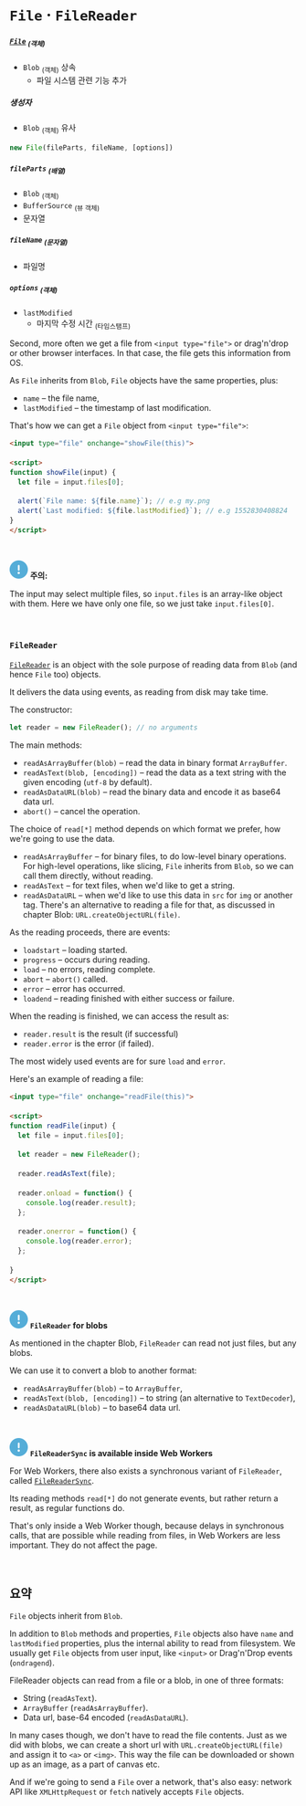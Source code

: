 `File` · `FileReader`
===================

##### [`File`](https://www.w3.org/TR/FileAPI/#dfn-file) <sub>(객체)</sub>
- `Blob` <sub>(객체)</sub> 상속
  - 파일 시스템 관련 기능 추가

##### 생성자
- `Blob` <sub>(객체)</sub> 유사
```javascript
new File(fileParts, fileName, [options])
```

##### `fileParts` <sub>(배열)</sub>
- `Blob` <sub>(객체)</sub>
- `BufferSource` <sub>(뷰 객체)</sub>
- 문자열

##### `fileName` <sub>(문자열)</sub>
- 파일명

##### `options` <sub>(객체)</sub>
- `lastModified`
  - 마지막 수정 시간 <sub>(타임스탬프)</sub>

Second, more often we get a file from `<input type="file">` or drag'n'drop or other browser interfaces. In that case, the file gets this information from OS.

As `File` inherits from `Blob`, `File` objects have the same properties, plus:
- `name` – the file name,
- `lastModified` – the timestamp of last modification.

That's how we can get a `File` object from `<input type="file">`:
```html
<input type="file" onchange="showFile(this)">

<script>
function showFile(input) {
  let file = input.files[0];

  alert(`File name: ${file.name}`); // e.g my.png
  alert(`Last modified: ${file.lastModified}`); // e.g 1552830408824
}
</script>
```

<br />

<img src="../../images/commons/icons/circle-exclamation-solid.svg" /> **주의:**

The input may select multiple files, so `input.files` is an array-like object with them. Here we have only one file, so we just take `input.files[0]`.

<br />

### `FileReader`
[`FileReader`](https://www.w3.org/TR/FileAPI/#dfn-filereader) is an object with the sole purpose of reading data from `Blob` (and hence `File` too) objects.

It delivers the data using events, as reading from disk may take time.

The constructor:
```javascript
let reader = new FileReader(); // no arguments
```

The main methods:
- `readAsArrayBuffer(blob)` – read the data in binary format `ArrayBuffer`.
- `readAsText(blob, [encoding])` – read the data as a text string with the given encoding (`utf-8` by default).
- `readAsDataURL(blob)` – read the binary data and encode it as base64 data url.
- `abort()` – cancel the operation.

The choice of `read[*]` method depends on which format we prefer, how we're going to use the data.
- `readAsArrayBuffer` – for binary files, to do low-level binary operations. For high-level operations, like slicing, `File` inherits from `Blob`, so we can call them directly, without reading.
- `readAsText` – for text files, when we'd like to get a string.
- `readAsDataURL` – when we'd like to use this data in `src` for `img` or another tag. There's an alternative to reading a file for that, as discussed in chapter Blob: `URL.createObjectURL(file)`.

As the reading proceeds, there are events:
- `loadstart` – loading started.
- `progress` – occurs during reading.
- `load` – no errors, reading complete.
- `abort` – `abort()` called.
- `error` – error has occurred.
- `loadend` – reading finished with either success or failure.

When the reading is finished, we can access the result as:
- `reader.result` is the result (if successful)
- `reader.error` is the error (if failed).

The most widely used events are for sure `load` and `error`.

Here's an example of reading a file:
```html
<input type="file" onchange="readFile(this)">

<script>
function readFile(input) {
  let file = input.files[0];

  let reader = new FileReader();

  reader.readAsText(file);

  reader.onload = function() {
    console.log(reader.result);
  };

  reader.onerror = function() {
    console.log(reader.error);
  };

}
</script>
```

<br />

<img src="../../images/commons/icons/circle-exclamation-solid.svg" /> **`FileReader` for blobs**

As mentioned in the chapter Blob, `FileReader` can read not just files, but any blobs.

We can use it to convert a blob to another format:
- `readAsArrayBuffer(blob)` – to `ArrayBuffer`,
- `readAsText(blob, [encoding])` – to string (an alternative to `TextDecoder`),
- `readAsDataURL(blob)` – to base64 data url.

<br />

<img src="../../images/commons/icons/circle-exclamation-solid.svg" /> **`FileReaderSync` is available inside Web Workers**

For Web Workers, there also exists a synchronous variant of `FileReader`, called [`FileReaderSync`](https://www.w3.org/TR/FileAPI/#FileReaderSync).

Its reading methods `read[*]` do not generate events, but rather return a result, as regular functions do.

That's only inside a Web Worker though, because delays in synchronous calls, that are possible while reading from files, in Web Workers are less important. They do not affect the page.

<br />

## 요약
`File` objects inherit from `Blob`.

In addition to `Blob` methods and properties, `File` objects also have `name` and `lastModified` properties, plus the internal ability to read from filesystem. We usually get `File` objects from user input, like `<input>` or Drag'n'Drop events (`ondragend`).

FileReader objects can read from a file or a blob, in one of three formats:
- String (`readAsText`).
- `ArrayBuffer` (`readAsArrayBuffer`).
- Data url, base-64 encoded (`readAsDataURL`).

In many cases though, we don't have to read the file contents. Just as we did with blobs, we can create a short url with `URL.createObjectURL(file) `and assign it to `<a>` or `<img>`. This way the file can be downloaded or shown up as an image, as a part of canvas etc.

And if we're going to send a `File` over a network, that's also easy: network API like `XMLHttpRequest` or `fetch` natively accepts `File` objects.
